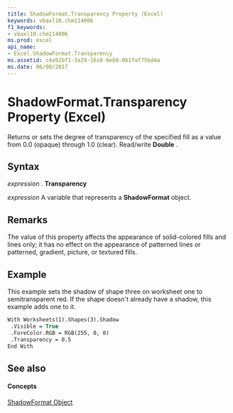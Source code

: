 ```yaml
---
title: ShadowFormat.Transparency Property (Excel)
keywords: vbaxl10.chm114006
f1_keywords:
- vbaxl10.chm114006
ms.prod: excel
api_name:
- Excel.ShadowFormat.Transparency
ms.assetid: c4a92bf1-3a29-16c0-0eb8-0b1faf75bd4a
ms.date: 06/08/2017
---
```



# ShadowFormat.Transparency Property (Excel)

Returns or sets the degree of transparency of the specified fill as a value from 0.0 (opaque) through 1.0 (clear). Read/write  **Double** .


## Syntax

 _expression_ . **Transparency**

 _expression_ A variable that represents a **ShadowFormat** object.


## Remarks

The value of this property affects the appearance of solid-colored fills and lines only; it has no effect on the appearance of patterned lines or patterned, gradient, picture, or textured fills.


## Example

This example sets the shadow of shape three on worksheet one to semitransparent red. If the shape doesn't already have a shadow, this example adds one to it.


```vb
With Worksheets(1).Shapes(3).Shadow 
 .Visible = True 
 .ForeColor.RGB = RGB(255, 0, 0) 
 .Transparency = 0.5 
End With
```


## See also


#### Concepts


[ShadowFormat Object](Excel.ShadowFormat.md)

